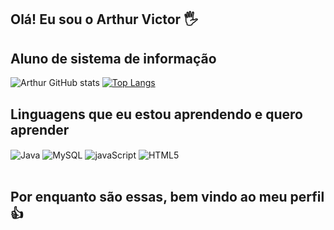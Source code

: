 ## Olá! Eu sou o Arthur Victor 🖐️

## Aluno de sistema de informação

![Arthur GitHub stats](https://github-readme-stats.vercel.app/api?username=Arthurvictor34&show_icons=true&theme=dark)
[![Top Langs](https://github-readme-stats.vercel.app/api/top-langs/?username=Arthurvictor34)](https://github.com/anuraghazra/github-readme-stats)

## Linguagens que eu estou aprendendo e quero aprender

<div style="display: inline_block">
  <img align="center" alt="Java" src="https://img.shields.io/badge/Java-ED8B00?style=for-the-badge&logo=openjdk&logoColor=white" />
  <img align="center" alt="MySQL" src="https://img.shields.io/badge/MySQL-00000F?style=for-the-badge&logo=mysql&logoColor=white" />
  <img align="center" alt="javaScript" src="https://img.shields.io/badge/JavaScript-F7DF1E?style=for-the-badge&logo=javascript&logoColor=black" />
  <img align="center" alt="HTML5" src="https://img.shields.io/badge/HTML5-E34F26?style=for-the-badge&logo=html5&logoColor=white" />
</div><br/>

## Por enquanto são essas, bem vindo ao meu perfil 👍

